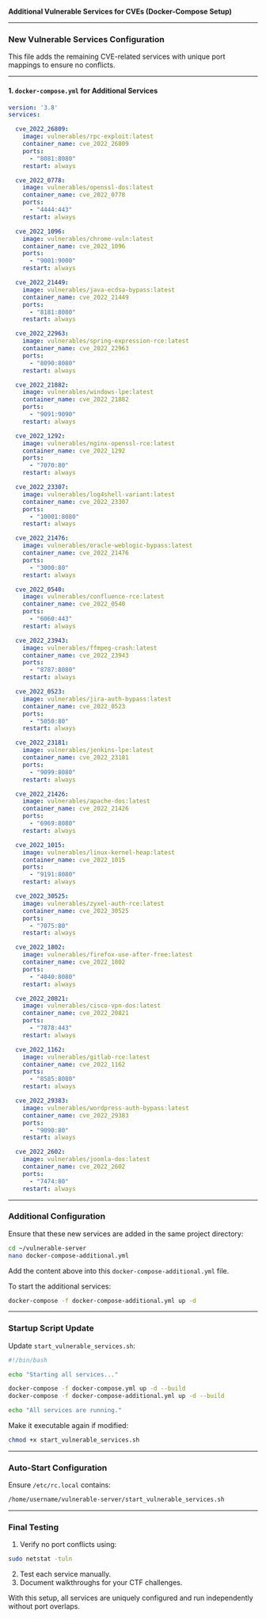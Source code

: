 **Additional Vulnerable Services for CVEs (Docker-Compose Setup)**

---

### **New Vulnerable Services Configuration**
This file adds the remaining CVE-related services with unique port mappings to ensure no conflicts.

---

#### **1. `docker-compose.yml` for Additional Services**

```yaml
version: '3.8'
services:

  cve_2022_26809:
    image: vulnerables/rpc-exploit:latest
    container_name: cve_2022_26809
    ports:
      - "8081:8080"
    restart: always

  cve_2022_0778:
    image: vulnerables/openssl-dos:latest
    container_name: cve_2022_0778
    ports:
      - "4444:443"
    restart: always

  cve_2022_1096:
    image: vulnerables/chrome-vuln:latest
    container_name: cve_2022_1096
    ports:
      - "9001:9000"
    restart: always

  cve_2022_21449:
    image: vulnerables/java-ecdsa-bypass:latest
    container_name: cve_2022_21449
    ports:
      - "8181:8080"
    restart: always

  cve_2022_22963:
    image: vulnerables/spring-expression-rce:latest
    container_name: cve_2022_22963
    ports:
      - "8090:8080"
    restart: always

  cve_2022_21882:
    image: vulnerables/windows-lpe:latest
    container_name: cve_2022_21882
    ports:
      - "9091:9090"
    restart: always

  cve_2022_1292:
    image: vulnerables/nginx-openssl-rce:latest
    container_name: cve_2022_1292
    ports:
      - "7070:80"
    restart: always

  cve_2022_23307:
    image: vulnerables/log4shell-variant:latest
    container_name: cve_2022_23307
    ports:
      - "10001:8080"
    restart: always

  cve_2022_21476:
    image: vulnerables/oracle-weblogic-bypass:latest
    container_name: cve_2022_21476
    ports:
      - "3000:80"
    restart: always

  cve_2022_0540:
    image: vulnerables/confluence-rce:latest
    container_name: cve_2022_0540
    ports:
      - "6060:443"
    restart: always

  cve_2022_23943:
    image: vulnerables/ffmpeg-crash:latest
    container_name: cve_2022_23943
    ports:
      - "8787:8080"
    restart: always

  cve_2022_0523:
    image: vulnerables/jira-auth-bypass:latest
    container_name: cve_2022_0523
    ports:
      - "5050:80"
    restart: always

  cve_2022_23181:
    image: vulnerables/jenkins-lpe:latest
    container_name: cve_2022_23181
    ports:
      - "9099:8080"
    restart: always

  cve_2022_21426:
    image: vulnerables/apache-dos:latest
    container_name: cve_2022_21426
    ports:
      - "6969:8080"
    restart: always

  cve_2022_1015:
    image: vulnerables/linux-kernel-heap:latest
    container_name: cve_2022_1015
    ports:
      - "9191:8080"
    restart: always

  cve_2022_30525:
    image: vulnerables/zyxel-auth-rce:latest
    container_name: cve_2022_30525
    ports:
      - "7075:80"
    restart: always

  cve_2022_1802:
    image: vulnerables/firefox-use-after-free:latest
    container_name: cve_2022_1802
    ports:
      - "4040:8080"
    restart: always

  cve_2022_20821:
    image: vulnerables/cisco-vpn-dos:latest
    container_name: cve_2022_20821
    ports:
      - "7878:443"
    restart: always

  cve_2022_1162:
    image: vulnerables/gitlab-rce:latest
    container_name: cve_2022_1162
    ports:
      - "8585:8080"
    restart: always

  cve_2022_29383:
    image: vulnerables/wordpress-auth-bypass:latest
    container_name: cve_2022_29383
    ports:
      - "9090:80"
    restart: always

  cve_2022_2602:
    image: vulnerables/joomla-dos:latest
    container_name: cve_2022_2602
    ports:
      - "7474:80"
    restart: always
```

---

### **Additional Configuration**
Ensure that these new services are added in the same project directory:
```bash
cd ~/vulnerable-server
nano docker-compose-additional.yml
```

Add the content above into this `docker-compose-additional.yml` file.

To start the additional services:
```bash
docker-compose -f docker-compose-additional.yml up -d
```

---

### **Startup Script Update**
Update `start_vulnerable_services.sh`:
```bash
#!/bin/bash

echo "Starting all services..."

docker-compose -f docker-compose.yml up -d --build
docker-compose -f docker-compose-additional.yml up -d --build

echo "All services are running."
```

Make it executable again if modified:
```bash
chmod +x start_vulnerable_services.sh
```

---

### **Auto-Start Configuration**
Ensure `/etc/rc.local` contains:
```bash
/home/username/vulnerable-server/start_vulnerable_services.sh
```

---

### **Final Testing**
1. Verify no port conflicts using:
```bash
sudo netstat -tuln
```
2. Test each service manually.
3. Document walkthroughs for your CTF challenges.

With this setup, all services are uniquely configured and run independently without port overlaps.

